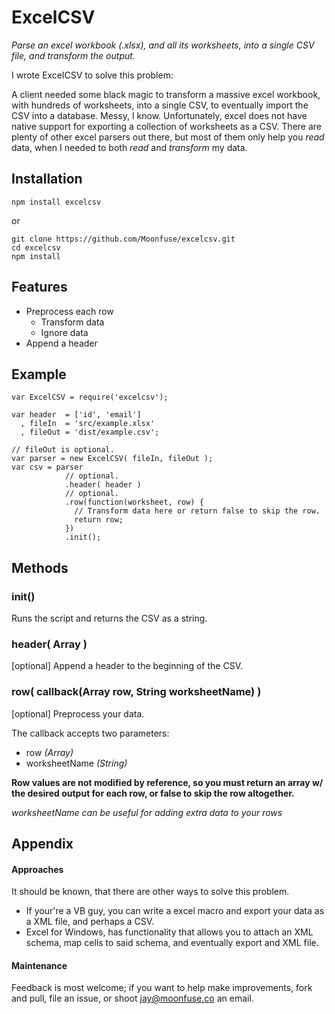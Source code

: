 # ExcelCSV

*Parse an excel workbook (.xlsx), and all its worksheets, into a single CSV file, and transform the output.*

I wrote ExcelCSV to solve this problem:

A client needed some black magic to transform a massive excel workbook, with hundreds of worksheets, into a single CSV, to eventually import the CSV into a database. Messy, I know.
Unfortunately, excel does not have native support for exporting a collection of worksheets as a CSV.
There are plenty of other excel parsers out there, but most of them only help you *read* data, when I needed to both *read* and *transform* my data.

## Installation

    npm install excelcsv

or

    git clone https://github.com/Moonfuse/excelcsv.git
    cd excelcsv
    npm install

## Features

- Preprocess each row
  - Transform data
  - Ignore data
- Append a header

## Example

    var ExcelCSV = require('excelcsv');

    var header  = ['id', 'email']
      , fileIn  = 'src/example.xlsx'
      , fileOut = 'dist/example.csv';

    // fileOut is optional.
    var parser = new ExcelCSV( fileIn, fileOut );
    var csv = parser
                // optional.
                .header( header )
                // optional.
                .row(function(worksheet, row) {
                  // Transform data here or return false to skip the row.
                  return row;
                })
                .init();


## Methods
### init()
Runs the script and returns the CSV as a string.

### header( Array )
[optional] Append a header to the beginning of the CSV.

### row( callback(Array row, String worksheetName) )
[optional] Preprocess your data.

The callback accepts two parameters:

- row *(Array)*
- worksheetName *(String)*

**Row values are not modified by reference, so you must return an array w/ the desired output for each row, or false to skip the row altogether.**

*worksheetName can be useful for adding extra data to your rows*

## Appendix
#### Approaches
It should be known, that there are other ways to solve this problem.

- If your're a VB guy, you can write a excel macro and export your data as a XML file, and perhaps a CSV.
- Excel for Windows, has functionality that allows you to attach an XML schema, map cells to said schema, and eventually export and XML file.


#### Maintenance
Feedback is most welcome; if you want to help make improvements, fork and pull, file an issue, or shoot jay@moonfuse.co an email.
